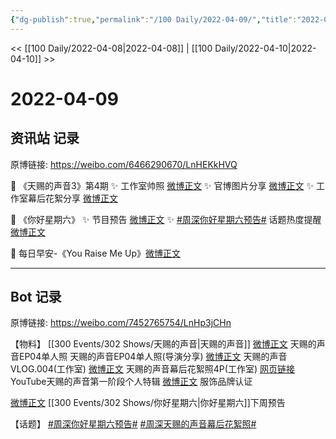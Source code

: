 ```yaml
---
{"dg-publish":true,"permalink":"/100 Daily/2022-04-09/","title":"2022-04-09","created":"2022-11-21T16:33:54.000+08:00","updated":"2023-04-11T14:46:34.000+08:00"}
---
```



<< [[100 Daily/2022-04-08\|2022-04-08]] | [[100 Daily/2022-04-10\|2022-04-10]] >>

# 2022-04-09

## 资讯站 记录

原博链接: https://weibo.com/6466290670/LnHEKkHVQ

💫 《天赐的声音3》第4期
✨ 工作室帅照 [微博正文](https://m.weibo.cn/6466290670/4756337273605964)
✨ 官博图片分享 [微博正文](https://m.weibo.cn/6466290670/4756347662893070)
✨ 工作室幕后花絮分享 [微博正文](https://m.weibo.cn/6466290670/4756436834321136)

💫 《你好星期六》
✨ 节目预告 [微博正文](https://m.weibo.cn/6466290670/4756475974781464)
✨ [#周深你好星期六预告#](https://s.weibo.com/weibo?q=%23%E5%91%A8%E6%B7%B1%E4%BD%A0%E5%A5%BD%E6%98%9F%E6%9C%9F%E5%85%AD%E9%A2%84%E5%91%8A%23) 话题热度提醒
[微博正文](https://m.weibo.cn/6466290670/4756488873052860)

💫 每日早安-《You Raise Me Up》[微博正文](https://m.weibo.cn/6466290670/4756259931426109)

---
## Bot 记录

原博链接: https://weibo.com/7452765754/LnHp3jCHn

【物料】
[[300 Events/302 Shows/天赐的声音\|天赐的声音]]
[微博正文](https://m.weibo.cn/1315706994/4756342994371993) 天赐的声音EP04单人照
[](https://m.weibo.cn/1846843604/4756364403149078) 天赐的声音EP04单人照(导演分享)
[微博正文](https://m.weibo.cn/7478855230/4756435155553748) 天赐的声音VLOG.004(工作室)
[微博正文](https://m.weibo.cn/7478855230/4756327991359733) 天赐的声音幕后花絮照4P(工作室)
[网页链接](https://weibo.cn/sinaurl?u=https%3A%2F%2Fyoutu.be%2FuboM9_KfmnQ) YouTube天赐的声音第一阶段个人特辑
[微博正文](https://m.weibo.cn/2811859940/4756305485758657) 服饰品牌认证

[](https://m.weibo.cn/1591169702/4756464163365498) [微博正文](https://m.weibo.cn/1878335471/4756465330688601) [[300 Events/302 Shows/你好星期六\|你好星期六]]下周预告

【话题】
[#周深你好星期六预告#](https://s.weibo.com/weibo?q=%23%E5%91%A8%E6%B7%B1%E4%BD%A0%E5%A5%BD%E6%98%9F%E6%9C%9F%E5%85%AD%E9%A2%84%E5%91%8A%23)
[#周深天赐的声音幕后花絮照#](https://s.weibo.com/weibo?q=%23%E5%91%A8%E6%B7%B1%E5%A4%A9%E8%B5%90%E7%9A%84%E5%A3%B0%E9%9F%B3%E5%B9%95%E5%90%8E%E8%8A%B1%E7%B5%AE%E7%85%A7%23)
